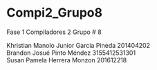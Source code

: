 # Compi2_Grupo8
Fase 1 Compiladores 2 Grupo # 8

Khristian Manolo Junior Garcia Pineda	201404202  
Brandon Josué Pinto Méndez 	3155412531301  
Susan Pamela Herrera Monzon 	201612218  